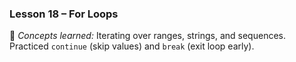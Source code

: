 ### Lesson 18 – For Loops  

📌 *Concepts learned:* Iterating over ranges, strings, and sequences. Practiced `continue` (skip values) and `break` (exit loop early).  

